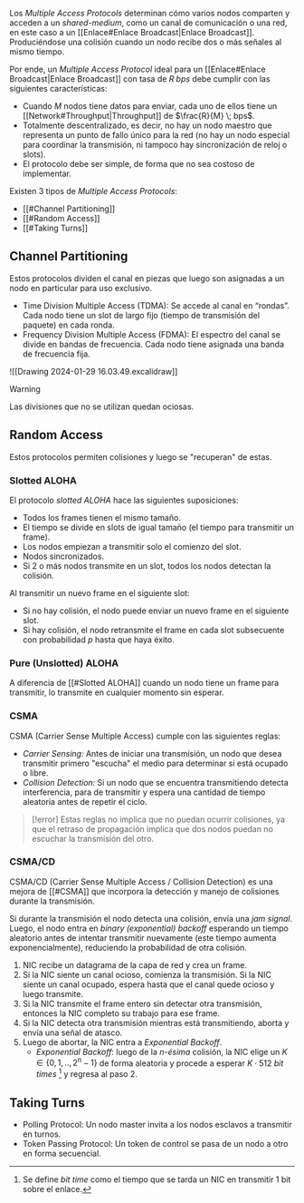 Los *Multiple Access Protocols* determinan cómo varios nodos comparten y acceden a un *shared-medium*, como un canal de comunicación o una red, en este caso a un [[Enlace#Enlace Broadcast|Enlace Broadcast]]. Produciéndose una colisión cuando un nodo recibe dos o más señales al mismo tiempo.

Por ende, un *Multiple Access Protocol* ideal para un [[Enlace#Enlace Broadcast|Enlace Broadcast]] con tasa de $R \; bps$ debe cumplir con las siguientes características:
- Cuando $M$ nodos tiene datos para enviar, cada uno de ellos tiene un [[Network#Throughput|Throughput]] de $\frac{R}{M} \; bps$.
- Totalmente descentralizado, es decir, no hay un nodo maestro que representa un punto de fallo único para la red (no hay un nodo especial para coordinar la transmisión, ni tampoco hay sincronización de reloj o slots).
- El protocolo debe ser simple, de forma que no sea costoso de implementar.

Existen 3 tipos de *Multiple Access Protocols*:
- [[#Channel Partitioning]]
- [[#Random Access]]
- [[#Taking Turns]]

## Channel Partitioning
Estos protocolos dividen el canal en piezas que luego son asignadas a un nodo en particular para uso exclusivo. 
- Time Division Multiple Access (TDMA): Se accede al canal en “rondas”. Cada nodo tiene un slot de largo fijo (tiempo de transmisión del paquete) en cada ronda.
- Frequency Division Multiple Access (FDMA): El espectro del canal se divide en bandas de frecuencia. Cada nodo tiene asignada una banda de frecuencia fija. 

![[Drawing 2024-01-29 16.03.49.excalidraw]]

>[!warning] 
>Las divisiones que no se utilizan quedan ociosas.

## Random Access
Estos protocolos permiten colisiones y luego se "recuperan" de estas.

### Slotted ALOHA
El protocolo *slotted ALOHA* hace las siguientes suposiciones:
- Todos los frames tienen el mismo tamaño.
- El tiempo se divide en slots de igual tamaño (el tiempo para transmitir un frame).
- Los nodos empiezan a transmitir solo el comienzo del slot.
- Nodos sincronizados.
- Si 2 o más nodos transmite en un slot, todos los nodos detectan la colisión.

Al transmitir un nuevo frame en el siguiente slot:
- Si no hay colisión, el nodo puede enviar un nuevo frame en el siguiente slot.
- Si hay colisión, el nodo retransmite el frame en cada slot subsecuente con probabilidad $p$ hasta que haya éxito.

### Pure (Unslotted) ALOHA
A diferencia de [[#Slotted ALOHA]] cuando un nodo tiene un frame para transmitir, lo transmite en cualquier momento sin esperar.

### CSMA
CSMA (Carrier Sense Multiple Access) cumple con las siguientes reglas:
- *Carrier Sensing:* Antes de iniciar una transmisión, un nodo que desea transmitir primero "escucha" el medio para determinar si está ocupado o libre.
- *Collision Detection:* Si un nodo que se encuentra transmitiendo detecta interferencia, para de transmitir y espera una cantidad de tiempo aleatoria antes de repetir el ciclo.

>[!error] 
>Estas reglas no implica que no puedan ocurrir colisiones, ya que el retraso de propagación implica que dos nodos puedan no escuchar la transmisión del otro.

### CSMA/CD
CSMA/CD (Carrier Sense Multiple Access / Collision Detection) es una mejora de [[#CSMA]] que incorpora la detección y manejo de colisiones durante la transmisión.

Si durante la transmisión el nodo detecta una colisión, envía una *jam signal*. Luego, el nodo entra en *binary (exponential) backoff* esperando un tiempo aleatorio antes de intentar transmitir nuevamente (este tiempo aumenta exponencialmente), reduciendo la probabilidad de otra colisión.

1. NIC recibe un datagrama de la capa de red y crea un frame.
2. Si la NIC siente un canal ocioso, comienza la transmisión. Si la NIC siente un canal ocupado, espera hasta que el canal quede ocioso y luego transmite.
3. Si la NIC transmite el frame entero sin detectar otra transmisión, entonces la NIC completo su trabajo para ese frame.
4. Si la NIC detecta otra transmisión mientras está transmitiendo, aborta y envía una señal de atasco.
5. Luego de abortar, la NIC entra a *Exponential Backoff*.
	- *Exponential Backoff*: luego de la *n-ésima* colisión, la NIC elige un $K \in \{0,1, .., 2^n - 1\}$ de forma aleatoria y procede a esperar $K \cdot 512 \textit{ bit times }$[^bit-time] y regresa al paso 2.

## Taking Turns
- Polling Protocol: Un nodo master invita a los nodos esclavos a transmitir en turnos.
- Token Passing Protocol: Un token de control se pasa de un nodo a otro en forma secuencial.

[^bit-time]: Se define *bit time* como el tiempo que se tarda un NIC en transmitir 1 bit sobre el enlace.
